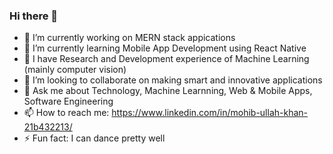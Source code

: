 ### Hi there 👋

- 🔭 I’m currently working on MERN stack appications
- 🌱 I’m currently learning Mobile App Development using React Native
- :punch: I have Research and Development experience of Machine Learning (mainly computer vision)
- 👯 I’m looking to collaborate on making smart and innovative applications
- 💬 Ask me about Technology, Machine Learnning, Web & Mobile Apps, Software Engineering
- 📫 How to reach me: https://www.linkedin.com/in/mohib-ullah-khan-21b432213/
- ⚡ Fun fact: I can dance pretty well
